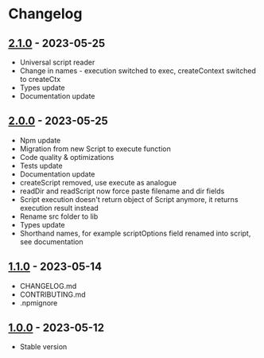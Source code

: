 # Changelog

## [2.1.0][] - 2023-05-25

- Universal script reader
- Change in names - execution switched to exec, createContext switched to createCtx
- Types update
- Documentation update

## [2.0.0][] - 2023-05-25

- Npm update
- Migration from new Script to execute function
- Code quality & optimizations
- Tests update
- Documentation update
- createScript removed, use execute as analogue
- readDir and readScript now force paste filename and dir fields
- Script execution doesn't return object of Script anymore, it returns execution result instead
- Rename src folder to lib
- Types update
- Shorthand names, for example scriptOptions field renamed into script, see documentation

## [1.1.0][] - 2023-05-14

- CHANGELOG.md
- CONTRIBUTING.md
- .npmignore

## [1.0.0][] - 2023-05-12

- Stable version

[2.1.0]: https://github.com/LeadFisherSolutions/leadvm/compare/v2.0.0...v2.1.0
[2.0.0]: https://github.com/LeadFisherSolutions/leadvm/compare/v1.1.0...v2.0.0
[1.1.0]: https://github.com/LeadFisherSolutions/leadvm/compare/release...v1.1.0
[1.0.0]: https://github.com/LeadFisherSolutions/leadvm/releases/tag/release
